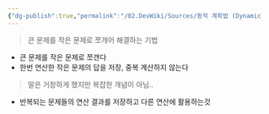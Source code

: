 ```yaml
---
{"dg-publish":true,"permalink":"/02.DevWiki/Sources/동적 계획법 (Dynamic Programming)/","noteIcon":"","created":"2025-06-07T03:15:43.000+09:00","updated":"2025-07-20T02:22:56.000+09:00"}
---
```



> 큰 문제를 작은 문제로 쪼개어 해결하는 기법

* 큰 문제를 작은 문제로 쪼갠다
* 한번 연산한 작은 문제의 답을 저장, 중복 계산하지 않는다

> 말은 거창하게 했지만 복잡한 개념이 아님..

* 반복되는 문제들의 연산 결과를 저장하고 다른 연산에 활용하는것